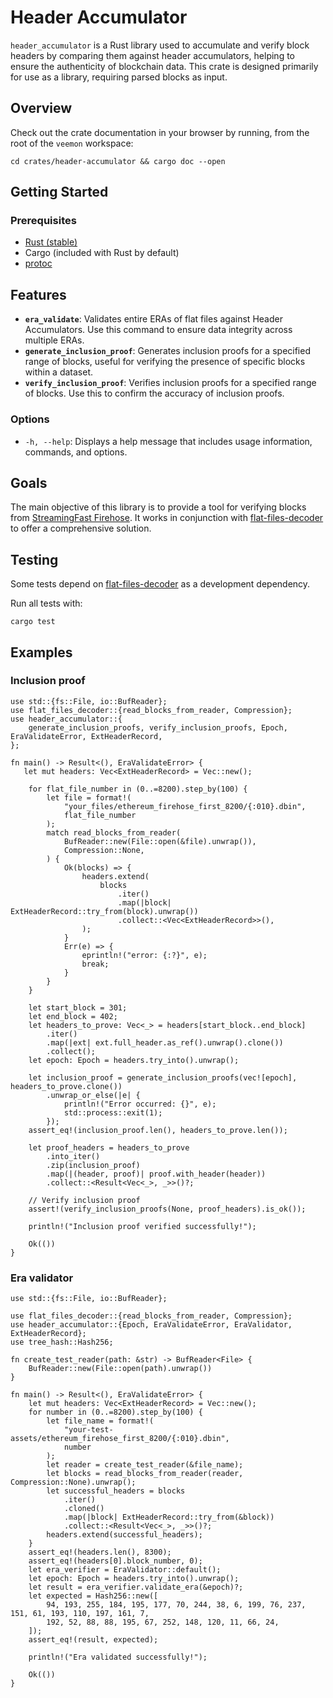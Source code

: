 # Header Accumulator

`header_accumulator` is a Rust library used to accumulate and verify
block headers by comparing them against header accumulators, helping
to ensure the authenticity of blockchain data. This crate is designed
primarily for use as a library, requiring parsed blocks as input.

## Overview

Check out the crate documentation in your browser by running, from
the root of the `veemon` workspace:

```terminal
cd crates/header-accumulator && cargo doc --open
```

## Getting Started

### Prerequisites

- [Rust (stable)](https://www.rust-lang.org/tools/install)
- Cargo (included with Rust by default)
- [protoc](https://grpc.io/docs/protoc-installation/)

## Features

- **`era_validate`**: Validates entire ERAs of flat files against
  Header Accumulators. Use this command to ensure data integrity across
  multiple ERAs.
- **`generate_inclusion_proof`**: Generates inclusion proofs for a
  specified range of blocks, useful for verifying the presence of
  specific blocks within a dataset.
- **`verify_inclusion_proof`**: Verifies inclusion proofs for a 
  specified range of blocks. Use this to confirm the accuracy of
  inclusion proofs.

### Options

- `-h, --help`: Displays a help message that includes usage 
  information, commands, and options.

## Goals

The main objective of this library is to provide a tool for verifying
blocks from [StreamingFast Firehose](https://firehose.streamingfast.io/).
It works in conjunction with [flat-files-decoder](https://github.com/semiotic-ai/flat-files-decoder)
to offer a comprehensive solution.

## Testing

Some tests depend on [flat-files-decoder](../flat-files-decoder/README.md) as a development dependency.

Run all tests with:

```terminal
cargo test
```

## Examples

### Inclusion proof

```rust,no_run
use std::{fs::File, io::BufReader};
use flat_files_decoder::{read_blocks_from_reader, Compression};
use header_accumulator::{
    generate_inclusion_proofs, verify_inclusion_proofs, Epoch, EraValidateError, ExtHeaderRecord,
};

fn main() -> Result<(), EraValidateError> {
   let mut headers: Vec<ExtHeaderRecord> = Vec::new();

    for flat_file_number in (0..=8200).step_by(100) {
        let file = format!(
            "your_files/ethereum_firehose_first_8200/{:010}.dbin",
            flat_file_number
        );
        match read_blocks_from_reader(
            BufReader::new(File::open(&file).unwrap()),
            Compression::None,
        ) {
            Ok(blocks) => {
                headers.extend(
                    blocks
                        .iter()
                        .map(|block| ExtHeaderRecord::try_from(block).unwrap())
                        .collect::<Vec<ExtHeaderRecord>>(),
                );
            }
            Err(e) => {
                eprintln!("error: {:?}", e);
                break;
            }
        }
    }

    let start_block = 301;
    let end_block = 402;
    let headers_to_prove: Vec<_> = headers[start_block..end_block]
        .iter()
        .map(|ext| ext.full_header.as_ref().unwrap().clone())
        .collect();
    let epoch: Epoch = headers.try_into().unwrap();

    let inclusion_proof = generate_inclusion_proofs(vec![epoch], headers_to_prove.clone())
        .unwrap_or_else(|e| {
            println!("Error occurred: {}", e);
            std::process::exit(1);
        });
    assert_eq!(inclusion_proof.len(), headers_to_prove.len());

    let proof_headers = headers_to_prove
        .into_iter()
        .zip(inclusion_proof)
        .map(|(header, proof)| proof.with_header(header))
        .collect::<Result<Vec<_>, _>>()?;

    // Verify inclusion proof
    assert!(verify_inclusion_proofs(None, proof_headers).is_ok());

    println!("Inclusion proof verified successfully!");

    Ok(())
}    
```

### Era validator

```rust,no_run
use std::{fs::File, io::BufReader};

use flat_files_decoder::{read_blocks_from_reader, Compression};
use header_accumulator::{Epoch, EraValidateError, EraValidator, ExtHeaderRecord};
use tree_hash::Hash256;

fn create_test_reader(path: &str) -> BufReader<File> {
    BufReader::new(File::open(path).unwrap())
}

fn main() -> Result<(), EraValidateError> {
    let mut headers: Vec<ExtHeaderRecord> = Vec::new();
    for number in (0..=8200).step_by(100) {
        let file_name = format!(
            "your-test-assets/ethereum_firehose_first_8200/{:010}.dbin",
            number
        );
        let reader = create_test_reader(&file_name);
        let blocks = read_blocks_from_reader(reader, Compression::None).unwrap();
        let successful_headers = blocks
            .iter()
            .cloned()
            .map(|block| ExtHeaderRecord::try_from(&block))
            .collect::<Result<Vec<_>, _>>()?;
        headers.extend(successful_headers);
    }
    assert_eq!(headers.len(), 8300);
    assert_eq!(headers[0].block_number, 0);
    let era_verifier = EraValidator::default();
    let epoch: Epoch = headers.try_into().unwrap();
    let result = era_verifier.validate_era(&epoch)?;
    let expected = Hash256::new([
        94, 193, 255, 184, 195, 177, 70, 244, 38, 6, 199, 76, 237, 151, 61, 193, 110, 197, 161, 7,
        192, 52, 88, 88, 195, 67, 252, 148, 120, 11, 66, 24,
    ]);
    assert_eq!(result, expected);

    println!("Era validated successfully!");

    Ok(())
}
```